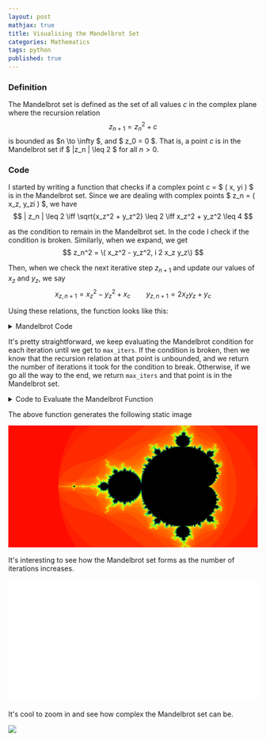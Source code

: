 ```yaml
---
layout: post
mathjax: true 
title: Visualising the Mandelbrot Set
categories: Mathematics
tags: python
published: true
---
```



### Definition ###
The Mandelbrot set is defined as the set of all values $c$ in the complex plane where the recursion relation 
$$
z_{n+1} = z_n^2 + c
$$
is bounded as $n \to \infty $, and $ z_0 = 0 $. That is, a point $c$ is in the Mandelbrot set if $ |z_n | \leq 2 $ for all $n >0$.


### Code ###

I started by writing a function that checks if a complex point c = $ \( x, yi \) $ is in the Mandelbrot set. Since we are dealing with complex points $ z_n = \( x_z, y_zi \) $, we have 
$$
| z_n | \leq 2 \iff \sqrt{x_z^2 + y_z^2} \leq 2 \iff x_z^2 + y_z^2 \leq 4
$$

as the condition to remain in the Mandelbrot set. In the code I check if the condition is broken. Similarly, when we expand, we get
$$
z_n^2 = \( x_z^2 - y_z^2, i 2 x_z y_z\)
$$

Then, when we check the next iterative step $z_{n+1}$ and update our values of $x_z$ and $y_z$, we say
$$
x_{z, n+1} = x_z^2 - y_z^2 + x_c \qquad y_{z, n+1} = 2 x_z y_z + y_c
$$

Using these relations, the function looks like this: 
<details>
<summary>Mandelbrot Code</summary>
<p>

```python
@njit
def mandelbrot(cx, cy, max_iters): 
    '''
    Checks if a complex number (represented by pixel (x, iy)) is in the mandelbrot set.
    Calculates zn+1 = zn^2 + c
    Returns the number of iterations before breaking. If max_iters is returned, c is in the set

    cx: float - Re(c)
    cy: float - Im(c)
    max_iters: int - Max number of iterations to for criterion into the set
    '''
    
    ### Starting at the point (0,0i),
    zx = 0.0
    zy = 0.0
    
    for i in range(max_iters): 
        # Mandelbrot Condition to break out 
        if zx**2 + zy**2 > 4: 
            return i
            
        # Update
        zx, zy = zx**2 - zy**2 + cx, 2*zx*zy + cy
    
    return max_iters
```
</p>
</details>

It's pretty straightforward, we keep evaluating the Mandelbrot condition for each iteration until we get to ```max_iters```. If the condition is broken, then we know that the recursion relation at that point is unbounded, and we return the number of iterations it took for the condition to break. Otherwise, if we go all the way to the end, we return ```max_iters``` and that point is in the Mandelbrot set.

<details>
<summary> Code to Evaluate the Mandelbrot Function </summary>
<p>

```python
def eval_mandelbrot(height, width, x_start, y_start, x_end, y_end, max_iters:int): 
    '''
    Evaluates the mandelbrot function for each point in the complex plane
    Returns a NumPy array with the number of iterations as elements
    cx: Re(c)
    cy: Im(c)
    '''
    x = np.linspace(x_start, x_end, width)
    y = np.linspace(y_start, y_end, height)

    result = np.zeros((width, height, 3))
    for i, cx in enumerate(x): # Rows
        for j, cy in enumerate(y): 
            res = mandelbrot(cx,cy, max_iters)
            colour = colouring(res, max_iters)
            result[i,j] = colour
            
    return np.uint8(result)


def colouring(n, max_iters): 
    '''
    Returns a list of length 3 defining a colouring in HSV format
    '''
    hue = int(255 * n / max_iters)
    saturation = 255

    if n < max_iters:
        colour = [hue, saturation, 255]
    else: 
        colour = [hue, saturation, 0]
    
    return colour
```
</p>
</details>


The above function generates the following static image

![](/Images/Mandelbrot/Mandelbrot.png?raw=true)

It's interesting to see how the Mandelbrot set forms as the number of iterations increases. 

![](/Images/Mandelbrot/MandelbrotFormation.gif?raw=true)

It's cool to zoom in and see how complex the Mandelbrot set can be. 

![](/Images/Mandelbrot/MandelbrotZoom.gif?raw=true)